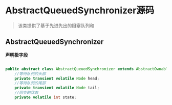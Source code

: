 # AbstractQueuedSynchronizer源码
> 该类提供了基于先进先出的阻塞队列和

## AbstractQueuedSynchronizer

**声明极字段**
```java

public abstract class AbstractQueuedSynchronizer extends AbstractOwnableSynchronizer implements java.io.Serializable {
    //等待队列的头部
    private transient volatile Node head;
    //等待队列的尾部
    private transient volatile Node tail;
    //同步的状态
    private volatile int state;

```



